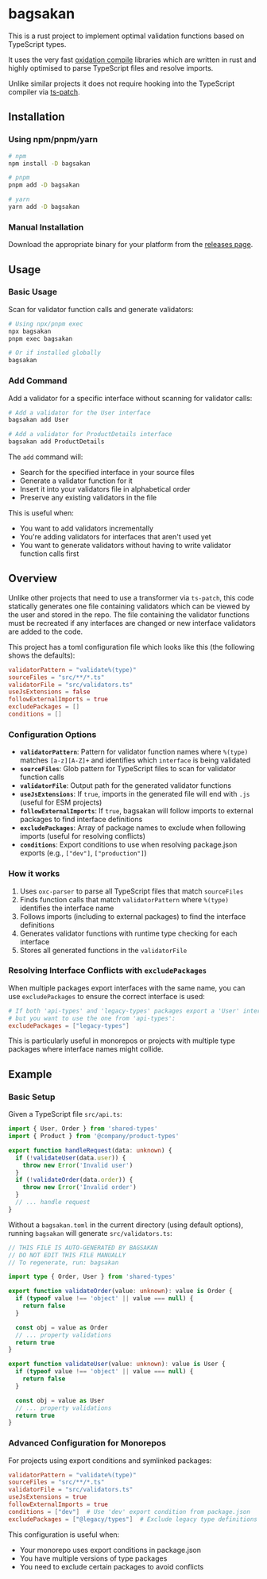 # bagsakan

This is a rust project to implement optimal validation functions based on TypeScript types.

It uses the very fast [oxidation compile](https://oxc.rs/) libraries which are written in rust and highly optimised to parse TypeScript files and resolve imports.

Unlike similar projects it does not require hooking into the TypeScript compiler via [ts-patch](https://github.com/nonara/ts-patch).

## Installation

### Using npm/pnpm/yarn

```bash
# npm
npm install -D bagsakan

# pnpm
pnpm add -D bagsakan

# yarn
yarn add -D bagsakan
```

### Manual Installation

Download the appropriate binary for your platform from the [releases page](https://github.com/YOUR_USERNAME/bagsakan/releases).

## Usage

### Basic Usage

Scan for validator function calls and generate validators:

```bash
# Using npx/pnpm exec
npx bagsakan
pnpm exec bagsakan

# Or if installed globally
bagsakan
```

### Add Command

Add a validator for a specific interface without scanning for validator calls:

```bash
# Add a validator for the User interface
bagsakan add User

# Add a validator for ProductDetails interface
bagsakan add ProductDetails
```

The `add` command will:

- Search for the specified interface in your source files
- Generate a validator function for it
- Insert it into your validators file in alphabetical order
- Preserve any existing validators in the file

This is useful when:

- You want to add validators incrementally
- You're adding validators for interfaces that aren't used yet
- You want to generate validators without having to write validator function calls first

## Overview

Unlike other projects that need to use a transformer via `ts-patch`, this code statically generates one file containing validators which can be viewed by the user and stored in the repo.
The file containing the validator functions must be recreated if any interfaces are changed or new interface validators are added to the code.

This project has a toml configuration file which looks like this (the following shows the defaults):

```toml
validatorPattern = "validate%(type)"
sourceFiles = "src/**/*.ts"
validatorFile = "src/validators.ts"
useJsExtensions = false
followExternalImports = true
excludePackages = []
conditions = []
```

### Configuration Options

- **`validatorPattern`**: Pattern for validator function names where `%(type)` matches `[a-z][A-Z]+` and identifies which `interface` is being validated
- **`sourceFiles`**: Glob pattern for TypeScript files to scan for validator function calls
- **`validatorFile`**: Output path for the generated validator functions
- **`useJsExtensions`**: If `true`, imports in the generated file will end with `.js` (useful for ESM projects)
- **`followExternalImports`**: If `true`, bagsakan will follow imports to external packages to find interface definitions
- **`excludePackages`**: Array of package names to exclude when following imports (useful for resolving conflicts)
- **`conditions`**: Export conditions to use when resolving package.json exports (e.g., `["dev"]`, `["production"]`)

### How it works

1. Uses `oxc-parser` to parse all TypeScript files that match `sourceFiles`
2. Finds function calls that match `validatorPattern` where `%(type)` identifies the interface name
3. Follows imports (including to external packages) to find the interface definitions
4. Generates validator functions with runtime type checking for each interface
5. Stores all generated functions in the `validatorFile`

### Resolving Interface Conflicts with `excludePackages`

When multiple packages export interfaces with the same name, you can use `excludePackages` to ensure the correct interface is used:

```toml
# If both 'api-types' and 'legacy-types' packages export a 'User' interface,
# but you want to use the one from 'api-types':
excludePackages = ["legacy-types"]
```

This is particularly useful in monorepos or projects with multiple type packages where interface names might collide.

## Example

### Basic Setup

Given a TypeScript file `src/api.ts`:

```typescript
import { User, Order } from 'shared-types'
import { Product } from '@company/product-types'

export function handleRequest(data: unknown) {
  if (!validateUser(data.user)) {
    throw new Error('Invalid user')
  }
  if (!validateOrder(data.order)) {
    throw new Error('Invalid order')
  }
  // ... handle request
}
```

Without a `bagsakan.toml` in the current directory (using default options), running `bagsakan` will generate `src/validators.ts`:

```typescript
// THIS FILE IS AUTO-GENERATED BY BAGSAKAN
// DO NOT EDIT THIS FILE MANUALLY
// To regenerate, run: bagsakan

import type { Order, User } from 'shared-types'

export function validateOrder(value: unknown): value is Order {
  if (typeof value !== 'object' || value === null) {
    return false
  }

  const obj = value as Order
  // ... property validations
  return true
}

export function validateUser(value: unknown): value is User {
  if (typeof value !== 'object' || value === null) {
    return false
  }

  const obj = value as User
  // ... property validations
  return true
}
```

### Advanced Configuration for Monorepos

For projects using export conditions and symlinked packages:

```toml
validatorPattern = "validate%(type)"
sourceFiles = "src/**/*.ts"
validatorFile = "src/validators.ts"
useJsExtensions = true
followExternalImports = true
conditions = ["dev"]  # Use 'dev' export condition from package.json
excludePackages = ["@legacy/types"]  # Exclude legacy type definitions
```

This configuration is useful when:

- Your monorepo uses export conditions in package.json
- You have multiple versions of type packages
- You need to exclude certain packages to avoid conflicts
